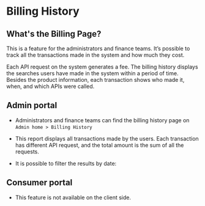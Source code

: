 # Billing History


## What's the Billing Page?

This is a feature for the administrators and finance teams. It’s possible to track all the transactions made in the system and how much they cost.

Each API request on the system generates a fee. The billing history displays the searches users have made in the system within a period of time. Besides the product information, each transaction shows who made it, when, and which APIs were called.


## Admin portal

 - Administrators and finance teams can find the billing history page on `Admin home > Billing History`

<ImageZoom
src="images/billing/billing_menu.png"
:border="true"
width="200"
/>

- This report displays all transactions made by the users. Each transaction has different API request, and the total amount is the sum of all the requests.

<ImageZoom
src="images/billing/billing_history_page.png"
:border="true"
width="600"
/>

 - It is possible to filter the results by date:

<ImageZoom
src="images/billing/billing_history_filtered.png"
:border="true"
width="600"
/>

## Consumer portal
 - This feature is not available on the client side.

